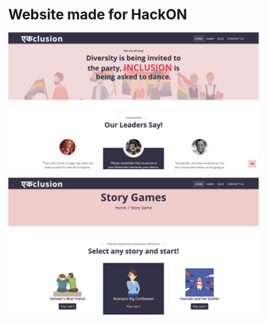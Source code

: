 # Website made for HackON

![](screenshots/Screenshot%202022-02-11%20at%202.06.45%20PM.png)

![](screenshots/Screenshot%202022-02-11%20at%202.07.06%20PM.png)
